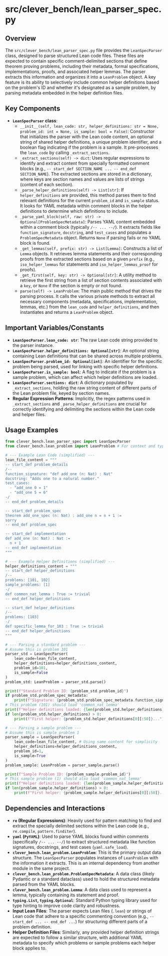 # src/clever_bench/lean_parser_spec.py

## Overview
The `src/clever_bench/lean_parser_spec.py` file provides the `LeanSpecParser` class, designed to parse structured Lean code files. These files are expected to contain specific comment-delimited sections that define theorem proving problems, including their metadata, formal specifications, implementations, proofs, and associated helper lemmas. The parser extracts this information and organizes it into a `LeanProblem` object. A key feature is its ability to selectively include common helper definitions based on the problem's ID and whether it's designated as a sample problem, by parsing metadata embedded in the helper definition files.

## Key Components
- **`LeanSpecParser` class**:
    - `__init__(self, lean_code: str, helper_definitions: str = None, problem_id: int = None, is_sample: bool = False)`: Constructor that initializes the parser with the Lean code content, an optional string of shared helper definitions, a unique problem identifier, and a boolean flag indicating if the problem is a sample. It pre-processes the `lean_code` by calling `_extract_sections`.
    - `_extract_sections(self) -> dict`: Uses regular expressions to identify and extract content from specially formatted comment blocks (e.g., `-- start_def SECTION_NAME ... -- end_def SECTION_NAME`). The extracted sections are stored in a dictionary, where keys are section names and values are lists of strings (content of each section).
    - `_parse_helper_definitions(self) -> List[str]`: If `helper_definitions` are provided, this method parses them to find relevant definitions for the current `problem_id` and `is_sample` status. It looks for YAML metadata within comment blocks in the helper definitions to determine which definitions to include.
    - `_parse_yaml_block(self, raw: str) -> Optional[ProblemSpecMetadata]`: Parses YAML content embedded within a comment block (typically `/-- ... --/`). It extracts fields like `function_signature`, `docstring`, and `test_cases` and populates a `ProblemSpecMetadata` object. Returns `None` if parsing fails or no YAML block is found.
    - `_get_lemmas(self, prefix: str) -> List[Lemma]`: Constructs a list of `Lemma` objects. It retrieves lemma statements and their corresponding proofs from the extracted sections based on a given `prefix` (e.g., `iso_helper_lemmas` for statements and `iso_helper_lemmas_proof` for proofs).
    - `_get_first(self, key: str) -> Optional[str]`: A utility method to retrieve the first string from a list of section contents associated with a `key`, or `None` if the section is empty or not found.
    - `parse(self) -> LeanProblem`: The main public method that drives the parsing process. It calls the various private methods to extract all necessary components (metadata, specifications, implementation, lemmas, etc.) from the `lean_code` and `helper_definitions`, and then instantiates and returns a `LeanProblem` object.

## Important Variables/Constants
- **`LeanSpecParser.lean_code: str`**: The raw Lean code string provided to the parser instance.
- **`LeanSpecParser.helper_definitions: Optional[str]`**: An optional string containing Lean definitions that can be shared across multiple problems.
- **`LeanSpecParser.problem_id: Optional[int]`**: An identifier for the specific problem being parsed, used for linking with specific helper definitions.
- **`LeanSpecParser.is_sample: bool`**: A flag to indicate if the problem is a sample problem, which can affect which helper definitions are loaded.
- **`LeanSpecParser.sections: dict`**: A dictionary populated by `_extract_sections`, holding the raw string content of different parts of the Lean problem file, keyed by section names.
- **Regular Expression Patterns**: Implicitly, the regex patterns used in `_extract_sections` and `_parse_helper_definitions` are crucial for correctly identifying and delimiting the sections within the Lean code and helper files.

## Usage Examples
```python
from clever_bench.lean_parser_spec import LeanSpecParser
from clever_bench.lean_problem import LeanProblem # For context and type hint

# --- Example Lean Code (simplified) ---
lean_file_content = """
-- start_def problem_details
/--
function_signature: "def add_one (n: Nat) : Nat"
docstring: "Adds one to a natural number."
test_cases:
  - "add_one 0 = 1"
  - "add_one 5 = 6"
-/
-- end_def problem_details

-- start_def problem_spec
theorem add_one_spec (n: Nat) : add_one n = n + 1 :=
sorry
-- end_def problem_spec

-- start_def implementation
def add_one (n: Nat) : Nat :=
  n + 1
-- end_def implementation
"""

# --- Example Helper Definitions (simplified) ---
helper_definitions_content = """
-- start_def helper_definitions
/--
problems: [101, 102]
sample_problems: [1] 
-/
def common_nat_lemma : True := trivial
-- end_def helper_definitions

-- start_def helper_definitions
/--
problems: [103]
-/
def specific_lemma_for_103 : True := trivial
-- end_def helper_definitions
"""

# --- Parsing a standard problem ---
# Assume this is problem 101
parser_std = LeanSpecParser(
    lean_code=lean_file_content,
    helper_definitions=helper_definitions_content,
    problem_id=101,
    is_sample=False
)
problem_std: LeanProblem = parser_std.parse()

print(f"Standard Problem ID: {problem_std.problem_id}")
if problem_std.problem_spec_metadata:
    print(f"Signature: {problem_std.problem_spec_metadata.function_signature}")
# This problem (101) should load 'common_nat_lemma'
print(f"Helper definitions loaded: {len(problem_std.helper_definitions)}")
if len(problem_std.helper_definitions) > 0:
    print(f"First helper: {problem_std.helper_definitions[0][:50]}...") # Print start of helper

# --- Parsing a sample problem ---
# Assume this is sample problem 1
parser_sample = LeanSpecParser(
    lean_code=lean_file_content, # Using same content for simplicity
    helper_definitions=helper_definitions_content,
    problem_id=1,
    is_sample=True
)
problem_sample: LeanProblem = parser_sample.parse()

print(f"Sample Problem ID: {problem_sample.problem_id}")
# This sample problem (1) should also load 'common_nat_lemma'
print(f"Helper definitions loaded: {len(problem_sample.helper_definitions)}")
if len(problem_sample.helper_definitions) > 0:
    print(f"First helper: {problem_sample.helper_definitions[0][:50]}...")
```

## Dependencies and Interactions
- **`re` (Regular Expressions)**: Heavily used for pattern matching to find and extract the specially delimited sections within the Lean code (e.g., `re.compile`, `pattern.finditer`).
- **`yaml` (`PyYAML`)**: Used to parse YAML blocks found within comments (specifically `/-- ... --/`) to extract structured metadata like function signatures, docstrings, and test cases (`yaml.safe_load`).
- **`clever_bench.lean_problem.LeanProblem`**: This is the primary output data structure. The `LeanSpecParser` populates instances of `LeanProblem` with the information it extracts. This is an internal dependency from another module in the same project.
- **`clever_bench.lean_problem.ProblemSpecMetadata`**: A data class (likely Pydantic or a standard dataclass) used to hold the structured metadata parsed from the YAML blocks.
- **`clever_bench.lean_problem.Lemma`**: A data class used to represent a lemma, typically containing its statement and proof.
- **`typing.List`, `typing.Optional`**: Standard Python typing library used for type hinting to improve code clarity and robustness.
- **Input Lean Files**: The parser expects Lean files (`.lean`) or strings of Lean code that adhere to a specific commenting convention (e.g., `-- start_def ... -- end_def ...`) for structuring different parts of a problem definition.
- **Helper Definition Files**: Similarly, any provided helper definition strings are expected to follow a similar structure, with additional YAML metadata to specify which problems or sample problems each helper block applies to.
